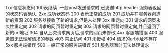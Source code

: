 1xx 信息状态码 100表继续 :一般post发送请求时,已发送http header 服务器返回的状态码表确认.
2xx 成功状态码
200 表示正常的成功
201 成功并在服务器创造新的资源
202 服务器接收了新的请求,但是未处理
3xx 重定向
301 请求的网页永久性重定向
302 请求的网页暂时重定向
303 请求的网页暂时重定向,并且返回了新的url地址
304 自从上次请求网页后,请求的网页未修改
4xx 客服端错误 
400 服务器无法理解请求的参数
403 禁止访问
401 未授权
404 请求的url地址不存在
5xx 服务端错误 
500 一般正常的服务端错误
501 服务器暂时无法处理请求
